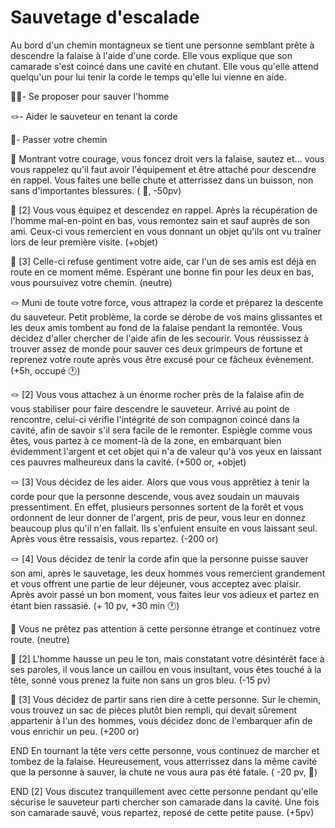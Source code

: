 # Sauvetage d'escalade

Au bord d'un chemin montagneux se tient une personne semblant prête à descendre la falaise à l'aide d'une corde. Elle vous explique que son camarade s'est coincé dans une cavité en chutant. Elle vous qu'elle attend quelqu'un pour lui tenir la corde le temps qu'elle lui vienne en aide.

🦸‍♂️- Se proposer pour sauver l'homme

:knot:- Aider le sauveteur en tenant la corde

🚶- Passer votre chemin


🦸‍ Montrant votre courage, vous foncez droit vers la falaise, sautez et... vous vous rappelez qu'il faut avoir l'équipement et être attaché pour descendre en rappel. Vous faites une belle chute et atterrissez dans un buisson, non sans d'importantes blessures. ( 🤕, -50pv)

🦸‍ [2] Vous vous équipez et descendez en rappel. Après la récupération de l'homme mal-en-point en bas, vous remontez sain et sauf auprès de son ami. Ceux-ci vous remercient en vous donnant un objet qu'ils ont vu traîner lors de leur première visite. (+objet)

🦸‍ [3] Celle-ci refuse gentiment votre aide, car l'un de ses amis est déjà en route en ce moment même. Espérant une bonne fin pour les deux en bas, vous poursuivez votre chemin. (neutre)

:knot:  Muni de toute votre force, vous attrapez la corde et préparez la descente du sauveteur. Petit problème, la corde se dérobe de vos mains glissantes et les deux amis tombent au fond de la falaise pendant la remontée. Vous décidez d'aller chercher de l'aide afin de les secourir. Vous réussissez à trouver assez de monde pour sauver ces deux grimpeurs de fortune et reprenez votre route après vous être excusé pour ce fâcheux évènement. (+5h, occupé 🕐)

:knot: [2] Vous vous attachez à un énorme rocher près de la falaise afin de vous stabiliser pour faire descendre le sauveteur. Arrivé au point de rencontre, celui-ci vérifie l'intégrité de son compagnon coincé dans la cavité, afin de savoir s'il sera facile de le remonter. Espiègle comme vous êtes, vous partez à ce moment-là de la zone, en embarquant bien évidemment l'argent et cet objet qui n'a de valeur qu'à vos yeux en laissant ces pauvres malheureux dans la cavité. (+500 or, +objet)

:knot: [3] Vous décidez de les aider. Alors que vous vous apprêtiez à tenir la corde pour que la personne descende, vous avez soudain un mauvais pressentiment. En effet, plusieurs personnes sortent de la forêt et vous ordonnent de leur donner de l'argent, pris de peur, vous leur en donnez beaucoup plus qu'il n'en fallait. Ils s'enfuient ensuite en vous laissant seul. Après vous être ressaisis, vous repartez. (-200 or)

:knot: [4] Vous décidez de tenir la corde afin que la personne puisse sauver son ami, après le sauvetage, les deux hommes vous remercient grandement et vous offrent une partie de leur déjeuner, vous acceptez avec plaisir. Après avoir passé un bon moment, vous faites leur vos adieux et partez en étant bien rassasié. (+ 10 pv, +30 min 🕐)

🚶 Vous ne prêtez pas attention à cette personne étrange et continuez votre route. (neutre)

🚶 [2] L'homme hausse un peu le ton, mais constatant votre désintérêt face à ses paroles, il vous lance un caillou en vous insultant, vous êtes touché à la tête, sonné vous prenez la fuite non sans un gros bleu. (-15 pv)

🚶 [3] Vous décidez de partir sans rien dire à cette personne. Sur le chemin, vous trouvez un sac de pièces plutôt bien rempli, qui devait sûrement appartenir à l'un des hommes, vous décidez donc de l'embarquer afin de vous enrichir un peu. (+200 or)

END En tournant la tête vers cette personne, vous continuez de marcher et tombez de la falaise. Heureusement, vous atterrissez dans la même cavité que la personne à sauver, la chute ne vous aura pas été fatale. ( -20 pv, 🤕)

END [2] Vous discutez tranquillement avec cette personne pendant qu'elle sécurise le sauveteur parti chercher son camarade dans la cavité. Une fois son camarade sauvé, vous repartez, reposé de cette petite pause. (+5pv)
